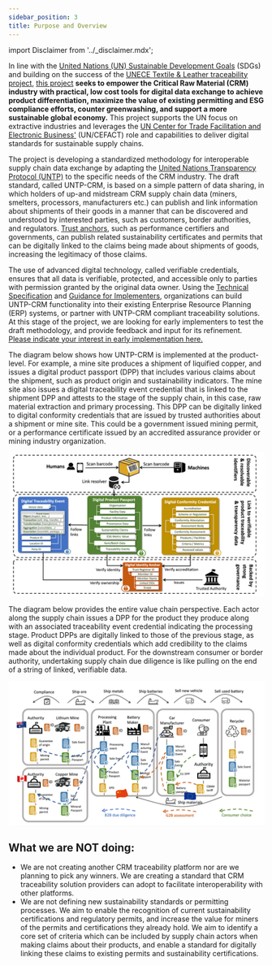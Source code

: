 ```yaml
---
sidebar_position: 3
title: Purpose and Overview
---
```


import Disclaimer from '../\_disclaimer.mdx';

<Disclaimer />

In line with the [United Nations (UN) Sustainable Development Goals](https://sdgs.un.org/goals) (SDGs) and building on the success of the [UNECE Textile & Leather traceability project](https://unece.org/trade/traceability-sustainable-garment-and-footwear), [this project](https://uncefact.unece.org/display/uncefactpublic/Critical+Minerals+Traceability+and+Sustainability) **seeks to empower the Critical Raw Material (CRM) industry with practical, low cost tools for digital data exchange to achieve product differentiation, maximize the value of existing permitting and ESG compliance efforts, counter greenwashing, and support a more sustainable global economy.** This project supports the UN focus on extractive industries and leverages the [UN Center for Trade Facilitation and Electronic Business'](https://unece.org/trade/uncefact) (UN/CEFACT) role and capabilities to deliver digital standards for sustainable supply chains.

The project is developing a standardized methodology for interoperable supply chain data exchange by adapting the [United Nations Transparency Protocol (UNTP)](https://uncefact.github.io/spec-untp/docs/extensions/ExtensionsMethodology) to the specific needs of the CRM industry. The draft standard, called UNTP-CRM, is based on a simple pattern of data sharing, in which holders of up-and midstream CRM supply chain data (miners, smelters, processors, manufacturers etc.) can publish and link information about shipments of their goods in a manner that can be discovered and understood by interested parties, such as customers, border authorities, and regulators. [Trust anchors](https://uncefact.github.io/project-crm/docs/register/Anchors), such as performance certifiers and governments, can publish related sustainability certificates and permits that can be digitally linked to the claims being made about shipments of goods, increasing the legitimacy of those claims.  

The use of advanced digital technology, called verifiable credentials, ensures that all data is verifiable, protected, and accessible only to parties with permission granted by the original data owner. Using the [Technical Specification](https://uncefact.github.io/project-crm/docs/specification/) and [Guidance for Implementers](https://uncefact.github.io/project-crm/docs/guidance/), organizations can build UNTP-CRM functionality into their existing Enterprise Resource Planning (ERP) systems, or partner with UNTP-CRM compliant traceability solutions. At this stage of the project, we are looking for early implementers to test the draft methodology, and provide feedback and input for its refinement. [Please indicate your interest in early implementation here.](https://docs.google.com/forms/d/e/1FAIpQLSecdZ4izTK-K64NA53grzmjIEJ26Y-yLjpm-2G_28ICzVk0zQ/viewform)

The diagram below shows how UNTP-CRM is implemented at the product-level. For example, a mine site produces a shipment of liquified copper, and issues a digital product passport (DPP) that includes various claims about the shipment, such as product origin and sustainability indicators. The mine site also issues a digital traceability event credential that is linked to the shipment DPP and attests to the stage of the supply chain, in this case, raw material extraction and primary processing. This DPP can be digitally linked to digital conformity credentials that are issued by trusted authorities about a shipment or mine site. This could be a government issued mining permit, or a performance certificate issued by an accredited assurance provider or mining industry organization.  

![D1Purpose](../files/D1Purpose.png)

The diagram below provides the entire value chain perspective. Each actor along the supply chain issues a DPP for the product they produce along with an associated traceability event credential indicating the processing stage. Product DPPs are digitally linked to those of the previous stage, as well as digital conformity credentials which add credibility to the claims made about the individual product. For the downstream consumer or border authority, undertaking supply chain due diligence is like pulling on the end of a string of linked, verifiable data.

![D2Purpose](../files/D2Purpose.png) 

## What we are NOT doing:

* We are not creating another CRM traceability platform nor are we planning to pick any winners. We are creating a standard that CRM traceability solution providers can adopt to facilitate interoperability with other platforms.
* We are not defining new sustainability standards or permitting processes. We aim to enable the recognition of current sustainability certifications and regulatory permits, and increase the value for miners of the permits and certifications they already hold. We aim to identify a core set of criteria which can be included by supply chain actors when making claims about their products, and enable a standard for digitally linking these claims to existing permits and sustainability certifications.

